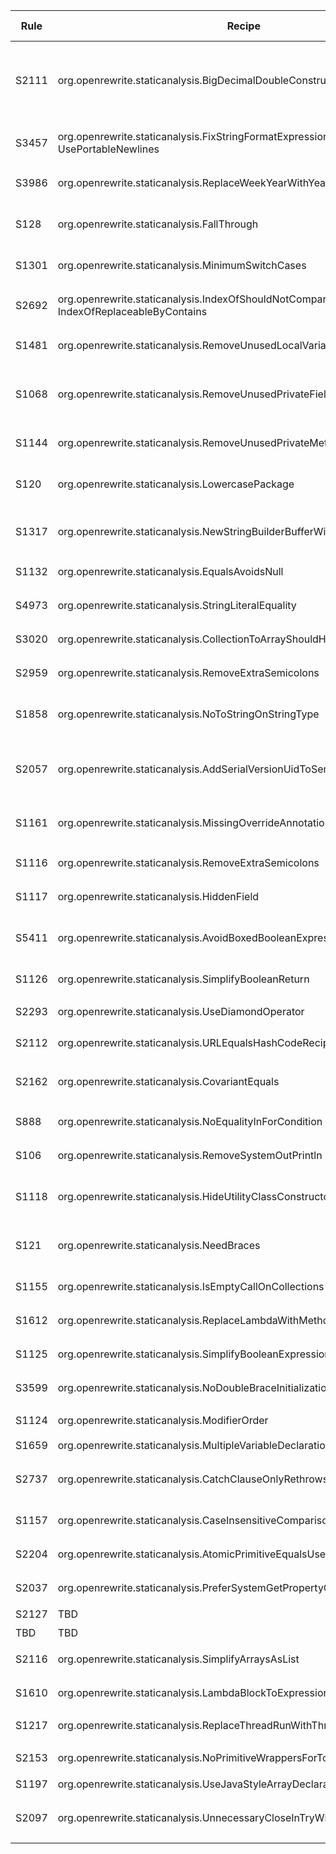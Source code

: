| Rule | Recipe | Can Fix | Memo | Exception Guard | Exception Memo |
| --- | --- | --- | --- | --- | --- |
| S2111 | org.openrewrite.staticanalysis.BigDecimalDoubleConstructorRecipe | YES | 自动将 `new BigDecimal(double)` 替换为 `BigDecimal.valueOf(double)`；已改写官方示例说明以 ASCII 保持描述 | PASS | 官方未提供例外段落，免守护 |
| S3457 | org.openrewrite.staticanalysis.FixStringFormatExpressions + UsePortableNewlines | PARTIAL | 移除多余实参但未替换 `{0}` 样式占位符，需人工补充；详见 S3457-diff.md | PASS | 官方未提供例外段落，免守护 |
| S3986 | org.openrewrite.staticanalysis.ReplaceWeekYearWithYear | YES | `YYYY` 模式全部替换为 `yyyy`，详见 S3986-diff.md | PASS | 保留周基日期格式（YYYY-ww）例外，守护通过 |
| S128 | org.openrewrite.staticanalysis.FallThrough | YES | 自动补齐 case 2 的 `break`，详见 S128-diff.md | PASS | 允许空 case、fallthrough 注释、return/throw/continue；例外样例守护通过 |
| S1301 | org.openrewrite.staticanalysis.MinimumSwitchCases | YES | 仅有单个分支的 `switch` 将被重写成 `if/else` 结构 | PASS | 官方未提供例外段落，免守护 |
| S2692 | org.openrewrite.staticanalysis.IndexOfShouldNotCompareGreaterThanZero + IndexOfReplaceableByContains | PARTIAL | 将 `> 0` 改为 `>= 1`，但未自动改用 `contains`，详见 S2692-diff.md | PASS | 官方未提供例外段落，免守护 |
| S1481 | org.openrewrite.staticanalysis.RemoveUnusedLocalVariables | YES | 删除未使用的局部变量 `seconds`，详见 S1481-diff.md | PASS | 官方未提供例外段落，免守护 |
| S1068 | org.openrewrite.staticanalysis.RemoveUnusedPrivateFields | YES | 删除未使用的私有字段 `foo`，详见 S1068-diff.md | PASS | 已解析官方例外（serialVersionUID、注解字段、native 场景），_exceptions.java 守护通过 |
| S1144 | org.openrewrite.staticanalysis.RemoveUnusedPrivateMethods | YES | 移除了未使用的 private 方法，详见 S1144-diff.md | PASS | 已覆盖注解方法与 @Observes 参数等例外，守护校验未改动 |
| S120 | org.openrewrite.staticanalysis.LowercasePackage | YES | 将包名从 `com.sonarorw.rules.S120` 改为全小写，详见 S120-diff.md | PASS | 官方未提供例外段落，免守护 |
| S1317 | org.openrewrite.staticanalysis.NewStringBuilderBufferWithCharArgument | YES | 将 `new StringBuilder('a')` 改为字符串构造，详见 S1317-diff.md | PASS | 官方未提供例外段落，免守护 |
| S1132 | org.openrewrite.staticanalysis.EqualsAvoidsNull | YES | 调整为 ``"foo".equals(value)`` 模式，详见 S1132-diff.md | PASS | 官方未提供例外段落，免守护 |
| S4973 | org.openrewrite.staticanalysis.StringLiteralEquality | YES | 将字面量比较从 `==` 改为 `equals`，详见 S4973-diff.md | PASS | 官方未提供例外段落，免守护 |
| S3020 | org.openrewrite.staticanalysis.CollectionToArrayShouldHaveProperType | YES | 自动改为传入正确类型数组，详见 S3020-diff.md | PASS | 官方未提供例外段落，免守护 |
| S2959 | org.openrewrite.staticanalysis.RemoveExtraSemicolons | YES | 删除 `for` 循环体内多余的空语句，避免意外跳过主体 | PASS | 官方未提供例外段落，免守护 |
| S1858 | org.openrewrite.staticanalysis.NoToStringOnStringType | YES | 移除对 `String` 类对象多余的 `toString()` 调用，直接使用原始值比较 | PASS | 官方未提供例外段落，免守护 |
| S2057 | org.openrewrite.staticanalysis.AddSerialVersionUidToSerializable | YES | 自动补充 `serialVersionUID` 字段，详见 S2057-diff.md | PASS | 记录类、Swing/AWT、Throwable、@SuppressWarnings("serial") 例外，守护通过 |
| S1161 | org.openrewrite.staticanalysis.MissingOverrideAnnotation | YES | 自动为重写方法添加 `@Override`，详见 S1161-diff.md | PASS | 仅针对 Object 方法例外，示例守护通过 |
| S1116 | org.openrewrite.staticanalysis.RemoveExtraSemicolons | YES | 移除了多余的分号与空语句，详见 S1116-diff.md | PASS | 官方未提供例外段落，免守护 |
| S1117 | org.openrewrite.staticanalysis.HiddenField | YES | 参数或局部变量覆盖字段时自动补上 `this.` 前缀 | PASS | 官方未提供例外段落，免守护 |
| S5411 | org.openrewrite.staticanalysis.AvoidBoxedBooleanExpressions | YES | 将 `if (Boolean)` 改为显式 `Boolean.TRUE.equals(...)` 检查，详见 S5411-diff.md | PASS | NonNull 注解场景守护通过 |
| S1126 | org.openrewrite.staticanalysis.SimplifyBooleanReturn | YES | 合并 `if-else` 布尔返回为表达式，详见 S1126-diff.md | PASS | 官方未提供例外段落，免守护 |
| S2293 | org.openrewrite.staticanalysis.UseDiamondOperator | YES | 自动应用菱形操作符，详见 S2293-diff.md | PASS | 官方未提供例外段落，免守护 |
| S2112 | org.openrewrite.staticanalysis.URLEqualsHashCodeRecipes | YES | 改用 `URI` 参与集合/比较，详见 S2112-diff.md | PASS | 官方未提供例外段落，免守护 |
| S2162 | org.openrewrite.staticanalysis.CovariantEquals | NO | 配方未对示例进行改动，需手动验证 equals 实现；本次运行无 diff | PASS | 官方未提供例外段落，免守护 |
| S888 | org.openrewrite.staticanalysis.NoEqualityInForCondition | NO | `i != limit` 模式未被改写，需补充手工调整；无生成 diff | PASS | null 哨兵循环例外守护通过 |
| S106 | org.openrewrite.staticanalysis.RemoveSystemOutPrintln | YES | 移除 `System.out.println` 调用，详见 S106-diff.md | PASS | 官方未提供例外段落，免守护 |
| S1118 | org.openrewrite.staticanalysis.HideUtilityClassConstructor | YES | 隐藏工具类构造器，参考 RSPEC-1118 官方示例 | PASS | main 方法的工具类例外守护通过（rewrite 未改动 _exceptions） |
| S121 | org.openrewrite.staticanalysis.NeedBraces | YES | 控制语句补齐花括号 | WARN | NeedBraces 会改写 _exceptions，dry-run 持续新增花括号 |
| S1155 | org.openrewrite.staticanalysis.IsEmptyCallOnCollections | YES | 使用 isEmpty() 判空 | PASS | 无例外说明，dry-run 仅修改 uncompliant 样例 |
| S1612 | org.openrewrite.staticanalysis.ReplaceLambdaWithMethodReference | YES | Lambda 替换为方法引用 | PASS | 无例外说明，dry-run 仅修改 uncompliant 样例 |
| S1125 | org.openrewrite.staticanalysis.SimplifyBooleanExpression | YES | 布尔字面量直接返回 | PASS | 无例外说明，dry-run 仅修改 uncompliant 样例 |
| S3599 | org.openrewrite.staticanalysis.NoDoubleBraceInitialization | YES | 自动将双大括号初始化重构为标准集合初始化 | PASS | 官方未提供例外段落，免守护 |
| S1124 | org.openrewrite.staticanalysis.ModifierOrder | YES | 修正修饰符顺序为 public static final | PASS | 官方无例外 |
| S1659 | org.openrewrite.staticanalysis.MultipleVariableDeclarations | YES | 并列声明拆分为单独语句 | PASS | 官方无例外 |
| S2737 | org.openrewrite.staticanalysis.CatchClauseOnlyRethrows | YES | dry-run 自动移除了仅重新抛出的 catch；缺少官方 compliant 示例 | PASS | 官方无例外 |
| S1157 | org.openrewrite.staticanalysis.CaseInsensitiveComparisonsDoNotChangeCase | NO | 未找到示例触发（toLowerCase 场景未改写） | PASS | 官方无例外 |
| S2204 | org.openrewrite.staticanalysis.AtomicPrimitiveEqualsUsesGet | NO | dry-run 无改动（需进一步研究触发条件） | PASS | 官方无例外 |
| S2037 | org.openrewrite.staticanalysis.PreferSystemGetPropertyOverGetenv | NO | System.getenv 示例未被改写，可能需特定属性 | PASS | 官方无例外 |
| S2127 | TBD | TBD | 尚未验证 | TBD | 尚未验证 |
| TBD | TBD | TBD | 尚未验证 | TBD | 尚未验证 |
| S2116 | org.openrewrite.staticanalysis.SimplifyArraysAsList | NO | 现有示例未触发改写；需补充符合条件的代码 | PASS | 官方无例外 |
| S1610 | org.openrewrite.staticanalysis.LambdaBlockToExpression | YES | 规则已废弃，缺少官方 compliant 示例 | PASS | 官方无例外 |
| S1217 | org.openrewrite.staticanalysis.ReplaceThreadRunWithThreadStart | YES | new Thread(task).run() 改为 start() | PASS | 官方无例外 |
| S2153 | org.openrewrite.staticanalysis.NoPrimitiveWrappersForToStringOrCompareTo | NO | Integer.toString 示例未触发；需确认适用场景 | PASS | 官方无例外 |
| S1197 | org.openrewrite.staticanalysis.UseJavaStyleArrayDeclarations | YES | 数组声明已自动改为 Java 风格 | PASS | 官方无例外 |
| S2097 | org.openrewrite.staticanalysis.UnnecessaryCloseInTryWithResources | YES | try-with-resources 内的显式 close 已被删除；缺少官方 compliant 示例 | PASS | 官方无例外 |
